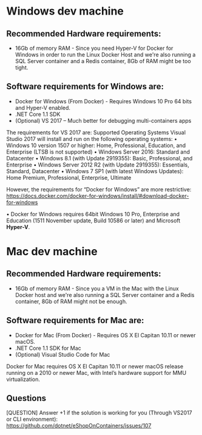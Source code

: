 # Windows dev machine

## Recommended Hardware requirements:
- 16Gb of memory RAM - Since you need Hyper-V for Docker for Windows in order to run the Linux Docker Host and we're also running a SQL Server container and a Redis container, 8Gb of RAM might be too tight.

## Software requirements for Windows are:
-	Docker for Windows  (From Docker) - Requires Windows 10 Pro 64 bits and Hyper-V enabled.
-	.NET Core 1.1 SDK
-	(Optional) VS 2017 – Much better for debugging multi-containers apps

The requirements for VS 2017 are:
Supported Operating Systems	Visual Studio 2017 will install and run on the following operating systems:
•	Windows 10 version 1507 or higher: Home, Professional, Education, and Enterprise (LTSB is not supported)
•	Windows Server 2016: Standard and Datacenter
•	Windows 8.1 (with Update 2919355): Basic, Professional, and Enterprise
•	Windows Server 2012 R2 (with Update 2919355): Essentials, Standard, Datacenter
•	Windows 7 SP1 (with latest Windows Updates): Home Premium, Professional, Enterprise, Ultimate

However, the requirements for “Docker for Windows” are more restrictive:
https://docs.docker.com/docker-for-windows/install/#download-docker-for-windows 

•	Docker for Windows requires 64bit Windows 10 Pro, Enterprise and Education (1511 November update, Build 10586 or later) and Microsoft **Hyper-V**. 


# Mac dev machine

## Recommended Hardware requirements:
- 16Gb of memory RAM - Since you a VM in the Mac with the Linux Docker host and we're also running a SQL Server container and a Redis container, 8Gb of RAM might not be enough.

## Software requirements for Mac are:
-	Docker for Mac (From Docker) - Requires OS X El Capitan 10.11 or newer macOS.
-	.NET Core 1.1 SDK for Mac
-	(Optional) Visual Studio Code for Mac

Docker for Mac requires OS X El Capitan 10.11 or newer macOS release running on a 2010 or newer Mac, with Intel’s hardware support for MMU virtualization.

## Questions
[QUESTION] Answer +1 if the solution is working for you (Through VS2017 or CLI environment):
https://github.com/dotnet/eShopOnContainers/issues/107 
